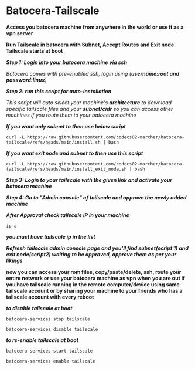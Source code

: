 # Batocera-Tailscale

**Access you batocera machine from anywhere in the world or use it as a vpn server**

**Run Tailscale in batocera with Subnet, Accept Routes and Exit node. Tailscale starts at boot**

***Step 1: Login into your batocera machine via ssh***

*Batocera comes with pre-enabled ssh, login using (**username:root and password:linux**)*

***Step 2: run this script for auto-installation***

*This script will auto select your machine's **architecture** to download specific tailscale files and your **subnet/cidr** so you can access other machines if you route them to your batocera machine*

***If you want only subnet to then use below script***

    curl -L https://raw.githubusercontent.com/codecs02-marcher/batocera-tailscale/refs/heads/main/install.sh | bash

***If you want exit node and subnet to then use this script***

    curl -L https://raw.githubusercontent.com/codecs02-marcher/batocera-tailscale/refs/heads/main/install_exit_node.sh | bash

***Step 3: Login to your tailscale with the given link and activate your batocera machine***

***Step 4: Go to "Admin console" of tailscale and approve the newly added machine***

***After Approval check tailscale IP in your machine***

    ip a

***you must have tailscale ip in the list***

***Refresh tailscale admin console page and you'll find **subnet**(script 1) and **exit node**(script2) waiting to be approved, approve them as per your likings***

**now you can access your rom files, copy/paste/delete, ssh, route your entire network or use your batocera machine as vpn when you are out if you have tailscale running in the remote computer/device using same tailscale account or by sharing your machine to your friends who has a tailscale account with every reboot**

***to disable tailscale at boot***

    batocera-services stop tailscale
    
    batocera-services disable tailscale

***to re-enable tailscale at boot***
    
    batocera-services start tailscale
    
    batocera-services enable tailscale

